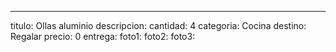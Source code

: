 ---
titulo: Ollas aluminio
descripcion: 
cantidad: 4
categoria: Cocina
destino: Regalar
precio: 0
entrega: 
foto1: 
foto2: 
foto3: 
